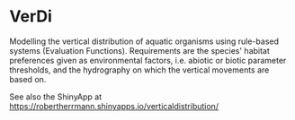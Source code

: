# VerDi
Modelling the vertical distribution of aquatic organisms using rule-based systems (Evaluation Functions). Requirements are the species' habitat preferences given as environmental factors, i.e. abiotic or biotic parameter thresholds, and the hydrography on which the vertical movements are based on.

See also the ShinyApp at https://robertherrmann.shinyapps.io/verticaldistribution/
